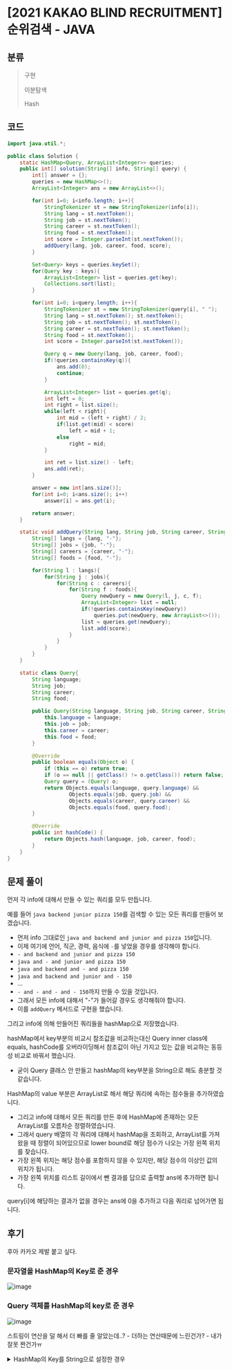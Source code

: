 # [2021 KAKAO BLIND RECRUITMENT] 순위검색 - JAVA

## 분류
> 구현
>
> 이분탐색
>
> Hash

## 코드
```java
import java.util.*;

public class Solution {
    static HashMap<Query, ArrayList<Integer>> queries;
    public int[] solution(String[] info, String[] query) {
        int[] answer = {};
        queries = new HashMap<>();
        ArrayList<Integer> ans = new ArrayList<>();

        for(int i=0; i<info.length; i++){
            StringTokenizer st = new StringTokenizer(info[i]);
            String lang = st.nextToken();
            String job = st.nextToken();
            String career = st.nextToken();
            String food = st.nextToken();
            int score = Integer.parseInt(st.nextToken());
            addQuery(lang, job, career, food, score);
        }

        Set<Query> keys = queries.keySet();
        for(Query key : keys){
            ArrayList<Integer> list = queries.get(key);
            Collections.sort(list);
        }

        for(int i=0; i<query.length; i++){
            StringTokenizer st = new StringTokenizer(query[i], " ");
            String lang = st.nextToken(); st.nextToken();
            String job = st.nextToken(); st.nextToken();
            String career = st.nextToken(); st.nextToken();
            String food = st.nextToken();
            int score = Integer.parseInt(st.nextToken());

            Query q = new Query(lang, job, career, food);
            if(!queries.containsKey(q)){
                ans.add(0);
                continue;
            }

            ArrayList<Integer> list = queries.get(q);
            int left = 0;
            int right = list.size();
            while(left < right){
                int mid = (left + right) / 2;
                if(list.get(mid) < score)
                    left = mid + 1;
                else
                    right = mid;
            }

            int ret = list.size() - left;
            ans.add(ret);
        }

        answer = new int[ans.size()];
        for(int i=0; i<ans.size(); i++)
            answer[i] = ans.get(i);

        return answer;
    }

    static void addQuery(String lang, String job, String career, String food, int score){
        String[] langs = {lang, "-"};
        String[] jobs = {job, "-"};
        String[] careers = {career, "-"};
        String[] foods = {food, "-"};

        for(String l : langs){
            for(String j : jobs){
                for(String c : careers){
                    for(String f : foods){
                        Query newQuery = new Query(l, j, c, f);
                        ArrayList<Integer> list = null;
                        if(!queries.containsKey(newQuery))
                            queries.put(newQuery, new ArrayList<>());
                        list = queries.get(newQuery);
                        list.add(score);
                    }
                }
            }
        }
    }

    static class Query{
        String language;
        String job;
        String career;
        String food;

        public Query(String language, String job, String career, String food) {
            this.language = language;
            this.job = job;
            this.career = career;
            this.food = food;
        }

        @Override
        public boolean equals(Object o) {
            if (this == o) return true;
            if (o == null || getClass() != o.getClass()) return false;
            Query query = (Query) o;
            return Objects.equals(language, query.language) &&
                    Objects.equals(job, query.job) &&
                    Objects.equals(career, query.career) &&
                    Objects.equals(food, query.food);
        }

        @Override
        public int hashCode() {
            return Objects.hash(language, job, career, food);
        }
    }
}
```

## 문제 풀이
먼저 각 info에 대해서 만들 수 있는 쿼리를 모두 만듭니다.

예를 들어 `java backend junior pizza 150`를 검색할 수 있는 모든 쿼리를 만들어 보겠습니다.
   - 먼저 info 그대로인 `java and backend and junior and pizza 150`입니다.
   - 이제 여기에 언어, 직군, 경력, 음식에 `-`를 넣었을 경우를 생각해야 합니다.
   - `- and backend and junior and pizza 150`
   - `java and - and junior and pizza 150`
   - `java and backend and - and pizza 150`
   - `java and backend and junior and - 150`
   - ...
   - `- and - and - and - 150`까지 만들 수 있을 것입니다.
   - 그래서 모든 info에 대해서 "-"가 들어갈 경우도 생각해줘야 합니다.
   - 이를 `addQuery` 메서드로 구현을 했습니다.

그리고 info에 의해 만들어진 쿼리들을 hashMap으로 저장했습니다.

hashMap에서 key부분의 비교시 참조값을 비교하는대신 Query inner class에 equals, hashCode를 오버라이딩해서 참조값이 아닌 가지고 있는 값을 비교하는 동등성 비교로 바꿔서 했습니다.
   - 굳이 Query 클래스 안 만들고 hashMap의 key부분을 String으로 해도 충분할 것 같습니다.

HashMap의 value 부분은 ArrayList로 해서 해당 쿼리에 속하는 점수들을 추가하였습니다.
   - 그리고 info에 대해서 모든 쿼리를 만든 후에 HashMap에 존재하는 모든 ArrayList를 오름차순 정렬하였습니다.
   - 그래서 query 배열의 각 쿼리에 대해서 hashMap을 조회하고, ArrayList를 가져왔을 때 정렬이 되어있으므로 lower bound로 해당 점수가 나오는 가장 왼쪽 위치를 찾습니다.
   - 가장 왼쪽 위치는 해당 점수를 포함하지 않을 수 있지만, 해당 점수의 이상인 값의 위치가 됩니다.
   - 가장 왼쪽 위치를 리스트 길이에서 뺀 결과를 답으로 출력할 ans에 추가하면 됩니다.

query[i]에 해당하는 결과가 없을 경우는 ans에 0을 추가하고 다음 쿼리로 넘어가면 됩니다.

## 후기
후아 카카오 제발 붙고 싶다.

### 문자열을 HashMap의 Key로 준 경우
![image](https://user-images.githubusercontent.com/43994964/106551822-666f5880-6559-11eb-9ba6-c147fe26a5e4.png)

### Query 객체를 HashMap의 key로 준 경우
![image](https://user-images.githubusercontent.com/43994964/106551851-7a1abf00-6559-11eb-8955-c6c50bb07501.png)

스트링이 연산을 덜 해서 더 빠를 줄 알았는데..?
    - 더하는 연산때문에 느린건가?
    - 내가 잘못 짠건가ㅠ

<details>
<summary> HashMap의 Key를 String으로 설정한 경우 </summary>
<div markdown="1">

```java
import java.util.*;

public class Solution {
    static HashMap<String, ArrayList<Integer>> queries;
    public int[] solution(String[] info, String[] query) {
        int[] answer = {};
        queries = new HashMap<>();
        ArrayList<Integer> ans = new ArrayList<>();

        for(int i=0; i<info.length; i++){
            StringTokenizer st = new StringTokenizer(info[i]);
            String lang = st.nextToken();
            String job = st.nextToken();
            String career = st.nextToken();
            String food = st.nextToken();
            int score = Integer.parseInt(st.nextToken());
            addQuery(lang, job, career, food, score);
        }

        Set<String> keys = queries.keySet();
        for(String key : keys){
            ArrayList<Integer> list = queries.get(key);
            Collections.sort(list);
        }

        for(int i=0; i<query.length; i++){
            StringTokenizer st = new StringTokenizer(query[i], " ");
            int queryEnd = query[i].lastIndexOf(" ");

            String curQuery = query[i].substring(0, queryEnd);
            int score = Integer.parseInt(query[i].substring(queryEnd+1));

            if(!queries.containsKey(curQuery)){
                ans.add(0);
                continue;
            }

            ArrayList<Integer> list = queries.get(curQuery);
            int left = 0;
            int right = list.size();
            while(left < right){
                int mid = (left + right) / 2;
                if(list.get(mid) < score)
                    left = mid + 1;
                else
                    right = mid;
            }

            int ret = list.size() - left;
            ans.add(ret);
        }

        answer = new int[ans.size()];
        for(int i=0; i<ans.size(); i++)
            answer[i] = ans.get(i);

        return answer;
    }

    static void addQuery(String lang, String job, String career, String food, int score){
        String[] langs = {lang, "-"};
        String[] jobs = {job, "-"};
        String[] careers = {career, "-"};
        String[] foods = {food, "-"};

        for(String l : langs){
            for(String j : jobs){
                for(String c : careers){
                    for(String f : foods){
                        ArrayList<Integer> list = null;
                        String query = l + " and " + j + " and " + c + " and " + f;
                        if(!queries.containsKey(query))
                            queries.put(query, new ArrayList<>());
                        list = queries.get(query);
                        list.add(score);
                    }
                }
            }
        }
    }

    public static void main(String[] args) {
        Solution s = new Solution();
        int[] ans = s.solution(new String[]{"java backend junior pizza 150", "python frontend senior chicken 210", "python frontend senior chicken 150", "cpp backend senior pizza 260", "java backend junior chicken 80", "python backend senior chicken 50"},
                new String[]{"java and backend and junior and pizza 100", "python and frontend and senior and chicken 200", "cpp and - and senior and pizza 250", "- and backend and senior and - 150", "- and - and - and chicken 100", "- and - and - and - 150"});
        for (int num : ans)
            System.out.print(num + " ");
    }
}
```
</div>
</details>